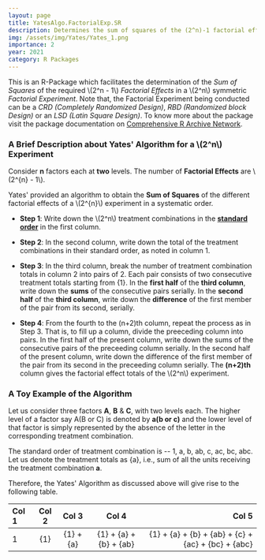 ```yaml
---
layout: page
title: YatesAlgo.FactorialExp.SR
description: Determines the sum of squares of the (2^n)-1 factorial effects in a 2^n factorial experiment using Yates' algorithm.
img: /assets/img/Yates/Yates_1.png
importance: 2
year: 2021
category: R Packages
---
```


This is an R-Package which facilitates the determination of the *Sum of Squares* of the required \\(2^n - 1\\) *Factorial Effects* in a \\(2^n\\) symmetric *Factorial Experiment*. Note that, the Factorial Experiment being conducted can be a *CRD (Completely Randomized Design)*, *RBD (Randomized block Design)* or an *LSD (Latin Square Design)*. To know more about the package visit the package documentation on [Comprehensive R Archive Network](https://cran.r-project.org/package=YatesAlgo.FactorialExp.SR).

### A Brief Description about Yates' Algorithm for a \\(2^n\\) Experiment

Consider **n** factors each at **two** levels. The number of **Factorial Effects** are \\(2^{n} - 1\\).

Yates' provided an algorithm to obtain the **Sum of Squares** of the different factorial effects of a \\(2^{n}\\) experiment in a systematic order.

* **Step 1**: Write down the \\(2^n\\) treatment combinations in the [**standard order**](https://cran.r-project.org/package=TrtCombo.FactorialExp.SR) in the first column.

* **Step 2**: In the second column, write down the total of the treatment combinations in their standard order, as noted in column 1.

* **Step 3**: In the third column, break the number of treatment combination totals in column 2 into pairs of 2. Each pair consists of two consecutive treatment totals starting from {1}. In the **first half** of the **third column**, write down the **sums** of the consecutive pairs serially. In the **second half** of the **third column**, write down the **difference** of the first member of the pair from its second, serially.

* **Step 4**: From the fourth to the (n+2)th column, repeat the process as in Step 3. That is, to fill up a column, divide the preeceding column into pairs. In the first half of the present column, write down the sums of the consecutive pairs of the preceeding column serially. In the second half of the present column, write down the difference of the first member of the pair from its second in the preceeding column serially. The **(n+2)th** column gives the factorial effect totals of the \\(2^n\\) experiment.

### A Toy Example of the Algorithm

Let us consider three factors **A**, **B** & **C**, with two levels each. The higher level of a factor say A(B or C) is denoted by **a(b or c)** and the lower level of that factor is simply represented by the absence of the letter in the corresponding treatment combination.

The standard order of treatment combination is -- 1, a, b, ab, c, ac, bc, abc. Let us denote the treatment totals as {a}, i.e., sum of all the units receiving the treatment combination **a**.

Therefore, the Yates' Algorithm as discussed above will give rise to the following table.

| Col 1 | Col 2 | Col 3 | Col 4 | Col 5 |
| :--- | :----: | :----: | :----: | ---: |
| 1 | {1} | {1} + {a} | {1} + {a} + {b} + {ab} | {1} + {a} + {b} + {ab} + {c} + {ac} + {bc} + {abc} |
